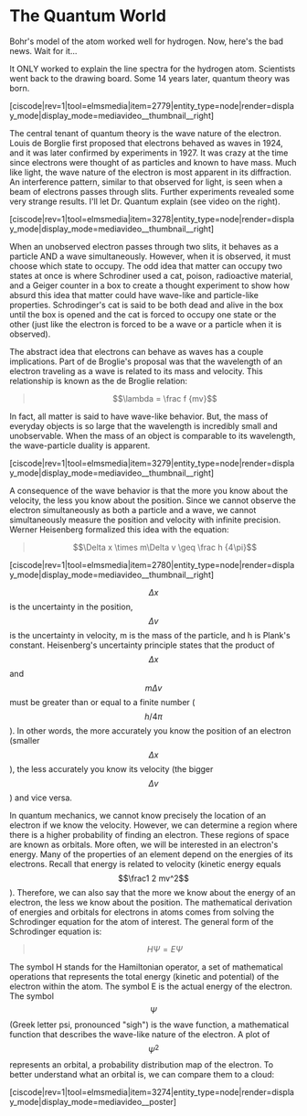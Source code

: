 <div style="float:right;margin:auto"><ebook-button title="Matter Waves" link="https://genchem.science.psu.edu/02-3-matter-waves"></ebook-button></div>


# The Quantum World

Bohr's model of the atom worked well for hydrogen.  Now, here's the bad news.  Wait for it...

It ONLY worked to explain the line spectra for the hydrogen atom.  Scientists went back to the drawing board.  Some 14 years later, quantum theory was born.

[ciscode|rev=1|tool=elmsmedia|item=2779|entity_type=node|render=display_mode|display_mode=mediavideo__thumbnail__right]

The central tenant of quantum theory is the wave nature of the electron.  Louis de Borglie first proposed that electrons behaved as waves in 1924, and it was later confirmed by experiments in 1927.  It was crazy at the time since electrons were thought of as particles and known to have mass.  Much like light, the wave nature of the electron is most apparent in its diffraction.  An interference pattern, similar to that observed for light, is seen when a beam of electrons passes through slits.  Further experiments revealed some very strange results.  I'll let Dr. Quantum explain (see video on the right).

[ciscode|rev=1|tool=elmsmedia|item=3278|entity_type=node|render=display_mode|display_mode=mediavideo__thumbnail__right]

When an unobserved electron passes through two slits, it behaves as a particle AND a wave simultaneously.  However, when it is observed, it must choose which state to occupy.  The odd idea that matter can occupy two states at once is where Schrodiner used a cat, poison, radioactive material, and a Geiger counter in a box to create a thought experiment to show how absurd this idea that matter could have wave-like and particle-like properties.  Schrodinger's cat is said to be both dead and alive in the box until the box is opened and the cat is forced to occupy one state or the other (just like the electron is forced to be a wave or a particle when it is observed).


The abstract idea that electrons can behave as waves has a couple implications.  Part of de Broglie's proposal was that the wavelength of an electron traveling as a wave is related to its mass and velocity.  This relationship is known as the de Broglie relation:

> $$\lambda = \frac f {mv}$$

In fact, all matter is said to have wave-like behavior.  But, the mass of everyday objects is so large that the wavelength is incredibly small and unobservable.  When the mass of an object is comparable to its wavelength, the wave-particle duality is apparent.

[ciscode|rev=1|tool=elmsmedia|item=3279|entity_type=node|render=display_mode|display_mode=mediavideo__thumbnail__right]

A consequence of the wave behavior is that the more you know about the velocity, the less you know about the position.  Since we cannot observe the electron simultaneously as both a particle and a wave, we cannot simultaneously measure the position and velocity with infinite precision.  Werner Heisenberg formalized this idea with the equation:

> $$\Delta x \times m\Delta v \geq \frac h {4\pi}$$ 

[ciscode|rev=1|tool=elmsmedia|item=2780|entity_type=node|render=display_mode|display_mode=mediavideo__thumbnail__right]

$$\Delta x$$ is the uncertainty in the position, $$\Delta v$$ is the uncertainty in velocity, m is the mass of the particle, and h is Plank's constant.  Heisenberg's uncertainty principle states that the product of $$\Delta x$$ and $$m \Delta v$$ must be greater than or equal to a finite number ($$h/4 \pi$$).  In other words, the more accurately you know the position of an electron (smaller $$\Delta x$$), the less accurately you know its velocity (the bigger $$\Delta v$$) and vice versa.


In quantum mechanics, we cannot know precisely the location of an electron if we know the velocity.  However, we can determine a region where there is a higher probability of finding an electron.  These regions of space are known as orbitals.  More often, we will be interested in an electron's energy.  Many of the properties of an element depend on the energies of its electrons.  Recall that energy is related to velocity (kinetic energy equals $$\frac1 2 mv^2$$).  Therefore, we can also say that the more we know about the energy of an electron, the less we know about the position. The mathematical derivation of energies and orbitals for electrons in atoms comes from solving the Schrodinger equation for the atom of interest.  The general form of the Schrodinger equation is:

> $$H\Psi = E\Psi$$

The symbol H stands for the Hamiltonian operator, a set of mathematical operations that represents the total energy (kinetic and potential) of the electron within the atom.  The symbol E is the actual energy of the electron.  The symbol $$\Psi$$ (Greek letter psi, pronounced "sigh") is the wave function, a mathematical function that describes the wave-like nature of the electron.  A plot of $$\Psi^2$$ represents an orbital, a probability distribution map of the electron.  To better understand what an orbital is, we can compare them to a cloud:

[ciscode|rev=1|tool=elmsmedia|item=3274|entity_type=node|render=display_mode|display_mode=mediavideo__poster]


<houck-math> </houck-math>

